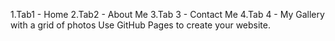 1.Tab1 - Home
2.Tab2 - About Me
3.Tab 3 - Contact Me
4.Tab 4 - My Gallery with a grid of photos
Use GitHub Pages to create your website.
